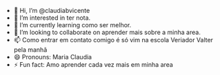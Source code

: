 - 👋 Hi, I’m @claudiabvicente
- 👀 I’m interested in ter nota.
- 🌱 I’m currently learning como ser melhor.
- 💞️ I’m looking to collaborate on aprender mais sobre a minha area.
- 📫 Como entrar em contato comigo é só vim na escola Veriador Valter pela manhã
- 😄 Pronouns: Maria Claudia 
- ⚡ Fun fact: Amo aprender cada vez mais em minha area 

<!---
claudiabvicente/claudiabvicente is a ✨ special ✨ repository because its `README.md` (this file) appears on your GitHub profile.
You can click the Preview link to take a look at your changes.
--->
